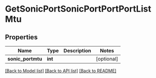 # GetSonicPortSonicPortPortPortListMtu

## Properties
Name | Type | Description | Notes
------------ | ------------- | ------------- | -------------
**sonic_portmtu** | **int** |  | [optional] 

[[Back to Model list]](../README.md#documentation-for-models) [[Back to API list]](../README.md#documentation-for-api-endpoints) [[Back to README]](../README.md)


